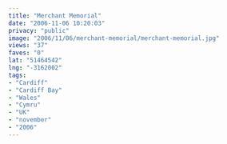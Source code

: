 ```yaml
---
title: "Merchant Memorial"
date: "2006-11-06 10:20:03"
privacy: "public"
image: "2006/11/06/merchant-memorial/merchant-memorial.jpg"
views: "37"
faves: "0"
lat: "51464542"
lng: "-3162002"
tags:
- "Cardiff"
- "Cardiff Bay"
- "Wales"
- "Cymru"
- "UK"
- "november"
- "2006"
---
```


